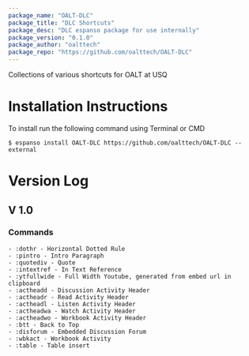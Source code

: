 ```yaml
---
package_name: "OALT-DLC"
package_title: "DLC Shortcuts"
package_desc: "DLC espanso package for use internally"
package_version: "0.1.0"
package_author: "oalttech"
package_repo: "https://github.com/oalttech/OALT-DLC"
---
```

Collections of various shortcuts for OALT at USQ

# Installation Instructions
To install run the following command using Terminal or CMD
```
$ espanso install OALT-DLC https://github.com/oalttech/OALT-DLC --external
````
# Version Log
## V 1.0
### Commands
    - :dothr - Horizontal Dotted Rule
    - :pintro - Intro Paragraph
    - :quotediv - Quote
    - :intextref - In Text Reference
    - :ytfullwide - Full Width Youtube, generated from embed url in clipboard
    - :actheadd - Discussion Activity Header
    - :actheadr - Read Activity Header
    - :actheadl - Listen Activity Header
    - :actheadwa - Watch Activity Header
    - :actheadwo - Workbook Activity Header
    - :btt - Back to Top
    - :disforum - Embedded Discussion Forum
    - :wbkact - Workbook Activity
    - :table - Table insert

